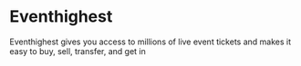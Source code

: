 # Eventhighest
Eventhighest gives you access to millions of live event tickets and makes it easy to buy, sell, transfer, and get in
